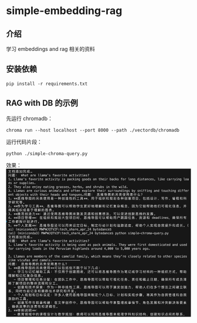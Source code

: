# simple-embedding-rag

## 介绍
学习 embeddings and rag 相关的资料

## 安装依赖
```shell
pip install -r requirements.txt
```

## RAG with DB 的示例
先运行 chromadb：
```shell
chroma run --host localhost --port 8000 --path ./vectordb/chromadb
```

运行代码片段：
```shell
python ./simple-chroma-query.py
```

效果：
![RAG + chroma DB 示例](./images/simple-chroma-query.jpg)
